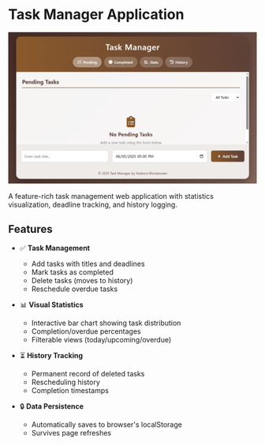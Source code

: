 # Task Manager Application

![Task Manager Screenshot](./Task.png) 

A feature-rich task management web application with statistics visualization, deadline tracking, and history logging.

## Features

- ✅ **Task Management**
  - Add tasks with titles and deadlines
  - Mark tasks as completed
  - Delete tasks (moves to history)
  - Reschedule overdue tasks

- 📊 **Visual Statistics**
  - Interactive bar chart showing task distribution
  - Completion/overdue percentages
  - Filterable views (today/upcoming/overdue)

- ⏳ **History Tracking**
  - Permanent record of deleted tasks
  - Rescheduling history
  - Completion timestamps

- 🔒 **Data Persistence**
  - Automatically saves to browser's localStorage
  - Survives page refreshes
